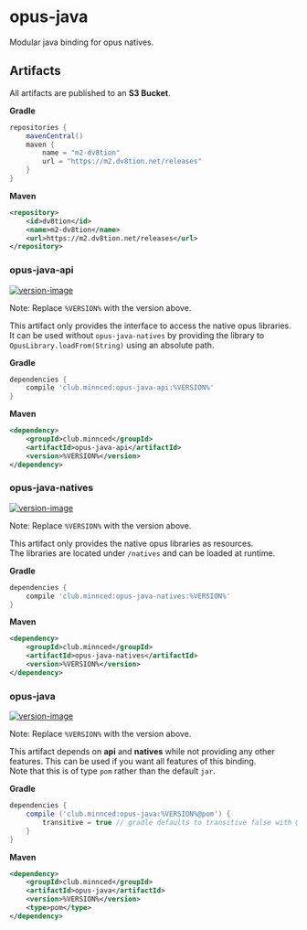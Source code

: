 [api-version]: https://shields.io/maven-metadata/v?metadataUrl=https%3A%2F%2Fm2.dv8tion.net%2Freleases%2Fclub%2Fminnced%2Fopus-java-api%2Fmaven-metadata.xml&color=informational&label=Download
[api-download]: #opus-java-api
[natives-version]: https://shields.io/maven-metadata/v?metadataUrl=https%3A%2F%2Fm2.dv8tion.net%2Freleases%2Fclub%2Fminnced%2Fopus-java-natives%2Fmaven-metadata.xml&color=informational&label=Download
[natives-download]: #opus-java-natives
[core-version]: https://shields.io/maven-metadata/v?metadataUrl=https%3A%2F%2Fm2.dv8tion.net%2Freleases%2Fclub%2Fminnced%2Fopus-java%2Fmaven-metadata.xml&color=informational&label=Download
[core-download]: #opus-java

# opus-java

Modular java binding for opus natives.

## Artifacts

All artifacts are published to an **S3 Bucket**.

**Gradle**

```gradle
repositories {
    mavenCentral()
    maven {
        name = "m2-dv8tion"
        url = "https://m2.dv8tion.net/releases"
    }
}
```

**Maven**

```xml
<repository>
    <id>dv8tion</id>
    <name>m2-dv8tion</name>
    <url>https://m2.dv8tion.net/releases</url>
</repository>
```

### opus-java-api

[ ![version-image][api-version] ][api-download]

Note: Replace `%VERSION%` with the version above.

This artifact only provides the interface to access the native opus libraries. 
It can be used without `opus-java-natives` by providing the library to `OpusLibrary.loadFrom(String)` using
an absolute path.

**Gradle**

```gradle
dependencies {
    compile 'club.minnced:opus-java-api:%VERSION%'
}
```

**Maven**

```xml
<dependency>
    <groupId>club.minnced</groupId>
    <artifactId>opus-java-api</artifactId>
    <version>%VERSION%</version>
</dependency>
```

### opus-java-natives

[ ![version-image][natives-version] ][natives-download]

Note: Replace `%VERSION%` with the version above.

This artifact only provides the native opus libraries as resources.
<br>The libraries are located under `/natives` and can be loaded at runtime.

**Gradle**

```gradle
dependencies {
    compile 'club.minnced:opus-java-natives:%VERSION%'
}
```

**Maven**

```xml
<dependency>
    <groupId>club.minnced</groupId>
    <artifactId>opus-java-natives</artifactId>
    <version>%VERSION%</version>
</dependency>
```

### opus-java

[ ![version-image][core-version] ][core-download]

Note: Replace `%VERSION%` with the version above.

This artifact depends on **api** and **natives** while not providing
any other features. This can be used if you want all features of this binding.
<br>Note that this is of type `pom` rather than the default `jar`.

**Gradle**

```gradle
dependencies {
    compile ('club.minnced:opus-java:%VERSION%@pom') {
        transitive = true // gradle defaults to transitive false with @pom
    }
}
```

**Maven**

```xml
<dependency>
    <groupId>club.minnced</groupId>
    <artifactId>opus-java</artifactId>
    <version>%VERSION%</version>
    <type>pom</type>
</dependency>
```
